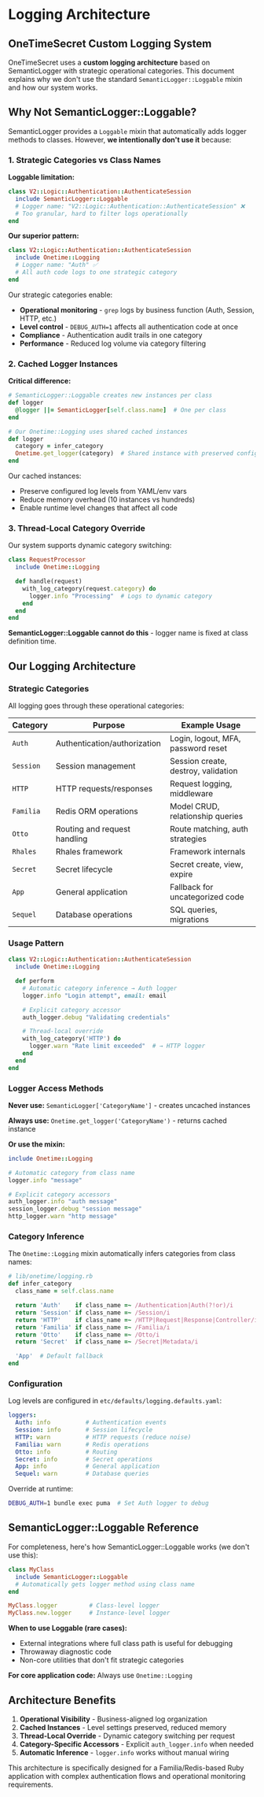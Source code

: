 # Logging Architecture

## OneTimeSecret Custom Logging System

OneTimeSecret uses a **custom logging architecture** based on SemanticLogger with strategic operational categories. This document explains why we don't use the standard `SemanticLogger::Loggable` mixin and how our system works.

## Why Not SemanticLogger::Loggable?

SemanticLogger provides a `Loggable` mixin that automatically adds logger methods to classes. However, **we intentionally don't use it** because:

### 1. Strategic Categories vs Class Names

**Loggable limitation:**
```ruby
class V2::Logic::Authentication::AuthenticateSession
  include SemanticLogger::Loggable
  # Logger name: "V2::Logic::Authentication::AuthenticateSession" ❌
  # Too granular, hard to filter logs operationally
end
```

**Our superior pattern:**
```ruby
class V2::Logic::Authentication::AuthenticateSession
  include Onetime::Logging
  # Logger name: "Auth" ✅
  # All auth code logs to one strategic category
end
```

Our strategic categories enable:
- **Operational monitoring** - `grep` logs by business function (Auth, Session, HTTP, etc.)
- **Level control** - `DEBUG_AUTH=1` affects all authentication code at once
- **Compliance** - Authentication audit trails in one category
- **Performance** - Reduced log volume via category filtering

### 2. Cached Logger Instances

**Critical difference:**
```ruby
# SemanticLogger::Loggable creates new instances per class
def logger
  @logger ||= SemanticLogger[self.class.name]  # One per class
end

# Our Onetime::Logging uses shared cached instances
def logger
  category = infer_category
  Onetime.get_logger(category)  # Shared instance with preserved config
end
```

Our cached instances:
- Preserve configured log levels from YAML/env vars
- Reduce memory overhead (10 instances vs hundreds)
- Enable runtime level changes that affect all code

### 3. Thread-Local Category Override

Our system supports dynamic category switching:

```ruby
class RequestProcessor
  include Onetime::Logging

  def handle(request)
    with_log_category(request.category) do
      logger.info "Processing"  # Logs to dynamic category
    end
  end
end
```

**SemanticLogger::Loggable cannot do this** - logger name is fixed at class definition time.

## Our Logging Architecture

### Strategic Categories

All logging goes through these operational categories:

| Category | Purpose | Example Usage |
|----------|---------|---------------|
| `Auth` | Authentication/authorization | Login, logout, MFA, password reset |
| `Session` | Session management | Session create, destroy, validation |
| `HTTP` | HTTP requests/responses | Request logging, middleware |
| `Familia` | Redis ORM operations | Model CRUD, relationship queries |
| `Otto` | Routing and request handling | Route matching, auth strategies |
| `Rhales` | Rhales framework | Framework internals |
| `Secret` | Secret lifecycle | Secret create, view, expire |
| `App` | General application | Fallback for uncategorized code |
| `Sequel` | Database operations | SQL queries, migrations |

### Usage Pattern

```ruby
class V2::Logic::Authentication::AuthenticateSession
  include Onetime::Logging

  def perform
    # Automatic category inference → Auth logger
    logger.info "Login attempt", email: email

    # Explicit category accessor
    auth_logger.debug "Validating credentials"

    # Thread-local override
    with_log_category('HTTP') do
      logger.warn "Rate limit exceeded"  # → HTTP logger
    end
  end
end
```

### Logger Access Methods

**Never use:** `SemanticLogger['CategoryName']` - creates uncached instances

**Always use:** `Onetime.get_logger('CategoryName')` - returns cached instance

**Or use the mixin:**
```ruby
include Onetime::Logging

# Automatic category from class name
logger.info "message"

# Explicit category accessors
auth_logger.info "auth message"
session_logger.debug "session message"
http_logger.warn "http message"
```

### Category Inference

The `Onetime::Logging` mixin automatically infers categories from class names:

```ruby
# lib/onetime/logging.rb
def infer_category
  class_name = self.class.name

  return 'Auth'    if class_name =~ /Authentication|Auth(?!or)/i
  return 'Session' if class_name =~ /Session/i
  return 'HTTP'    if class_name =~ /HTTP|Request|Response|Controller/i
  return 'Familia' if class_name =~ /Familia/i
  return 'Otto'    if class_name =~ /Otto/i
  return 'Secret'  if class_name =~ /Secret|Metadata/i

  'App'  # Default fallback
end
```

### Configuration

Log levels are configured in `etc/defaults/logging.defaults.yaml`:

```yaml
loggers:
  Auth: info          # Authentication events
  Session: info       # Session lifecycle
  HTTP: warn          # HTTP requests (reduce noise)
  Familia: warn       # Redis operations
  Otto: info          # Routing
  Secret: info        # Secret operations
  App: info           # General application
  Sequel: warn        # Database queries
```

Override at runtime:
```bash
DEBUG_AUTH=1 bundle exec puma  # Set Auth logger to debug
```

## SemanticLogger::Loggable Reference

For completeness, here's how SemanticLogger::Loggable works (we don't use this):

```ruby
class MyClass
  include SemanticLogger::Loggable
  # Automatically gets logger method using class name
end

MyClass.logger         # Class-level logger
MyClass.new.logger     # Instance-level logger
```

**When to use Loggable (rare cases):**
- External integrations where full class path is useful for debugging
- Throwaway diagnostic code
- Non-core utilities that don't fit strategic categories

**For core application code:** Always use `Onetime::Logging`

## Architecture Benefits

1. **Operational Visibility** - Business-aligned log organization
2. **Cached Instances** - Level settings preserved, reduced memory
3. **Thread-Local Override** - Dynamic category switching per request
4. **Category-Specific Accessors** - Explicit `auth_logger.info` when needed
5. **Automatic Inference** - `logger.info` works without manual wiring

This architecture is specifically designed for a Familia/Redis-based Ruby application with complex authentication flows and operational monitoring requirements.
